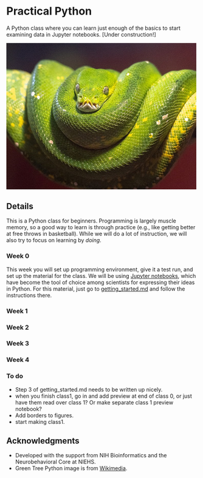 # Practical Python
A Python class where you can learn just enough of the basics to start examining data in Jupyter notebooks. [Under construction!]

<img width = "500" src="./images/hazel.png">

## Details
This is a Python class for beginners. Programming is largely muscle memory, so a good way to learn is through practice (e.g., like getting better at free throws in basketball). While we will do a lot of instruction, we will also try to focus on learning by *doing*.  

### Week 0
This week you will set up programming environment, give it a test run, and set up the material for the class. We will be using [Jupyter notebooks](https://www.nature.com/articles/d41586-018-07196-1), which have become the tool of choice among scientists for expressing their ideas in Python.  For this material, just go to [getting_started.md](getting_started.md) and follow the instructions there.

### Week 1

### Week 2

### Week 3

### Week 4

### To do
- Step 3 of getting_started.md needs to be written up nicely.
- when you finish class1, go in and add preview at end of class 0, or just have them read over class 1? Or make separate class 1 preview notebook?
- Add borders to figures.
- start making class1.

## Acknowledgments
- Developed with the support from NIH Bioinformatics and the Neurobehavioral Core at NIEHS.
- Green Tree Python image is from [Wikimedia](https://commons.wikimedia.org/wiki/File:A_Green_Tree_Python.jpg).
